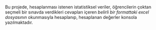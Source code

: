 Bu projede, hesaplanması istenen istatistiksel veriler, öğrencilerin çoktan seçmeli bir sınavda verdikleri cevapları içeren _belirli bir formattaki excel dosyasının_ okunmasıyla hesaplanıp, hesaplanan değerler konsola yazılmaktadır.
